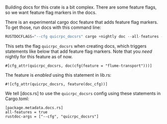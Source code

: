 Building docs for this crate is a bit complex. There are some feature flags,
so we want feature flag markers in the docs.

There is an experimental cargo doc feature that adds feature flag markers. To
get those, run docs with this command line:

```rust
RUSTDOCFLAGS="--cfg quicrpc_docsrs" cargo +nightly doc --all-features --no-deps --open
```

This sets the flag `quicrpc_docsrs` when creating docs, which triggers statements
like below that add feature flag markers. Note that you *need* nightly for this feature
as of now.

```
#[cfg_attr(quicrpc_docsrs, doc(cfg(feature = "flume-transport")))]
```

The feature is *enabled* using this statement in lib.rs:

```
#![cfg_attr(quicrpc_docsrs, feature(doc_cfg))]
```

We tell [docs.rs] to use the `quicrpc_docsrs` config using these statements
in Cargo.toml:

```
[package.metadata.docs.rs]
all-features = true
rustdoc-args = ["--cfg", "quicrpc_docsrs"]
```